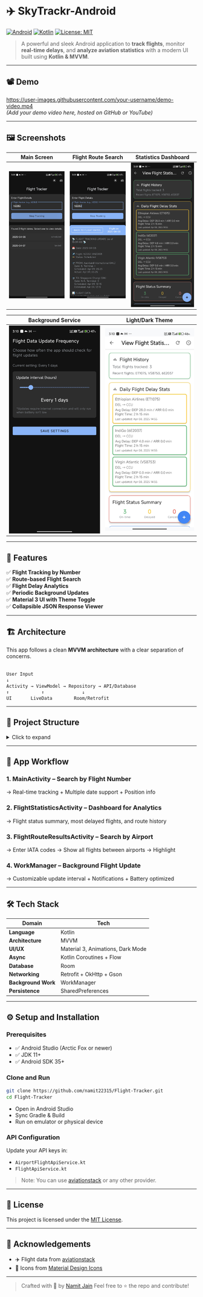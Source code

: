 

# ✈️ SkyTrackr-Android

[![Android](https://img.shields.io/badge/Platform-Android-green?logo=android)](https://developer.android.com/)
[![Kotlin](https://img.shields.io/badge/Language-Kotlin-blueviolet?logo=kotlin)](https://kotlinlang.org/)
[![License: MIT](https://img.shields.io/badge/License-MIT-yellow.svg)](./LICENSE)

> A powerful and sleek Android application to **track flights**, monitor **real-time delays**, and **analyze aviation statistics** with a modern UI built using **Kotlin & MVVM**.

---

## 📽️ Demo

https://user-images.githubusercontent.com/your-username/demo-video.mp4  
*(Add your demo video here, hosted on GitHub or YouTube)*

---

## 🖼️ Screenshots

| Main Screen | Flight Route Search | Statistics Dashboard |
|------------|---------------------|----------------------|
| ![Main](screenshots/main_screen.jpg) | ![Search](screenshots/search_results.jpg) | ![Stats](screenshots/stats_dashboard.jpg) |

| Background Service | Light/Dark Theme |
|--------------------|------------------|
| ![Service](screenshots/background_service.jpg) | ![Theme](screenshots/theme_toggle.jpg) |

---

## 🚀 Features

✅ **Flight Tracking by Number**  
✅ **Route-based Flight Search**  
✅ **Flight Delay Analytics**  
✅ **Periodic Background Updates**  
✅ **Material 3 UI with Theme Toggle**  
✅ **Collapsible JSON Response Viewer**  

---

## 🏗️ Architecture

This app follows a clean **MVVM architecture** with a clear separation of concerns.

```

User Input
↓
Activity → ViewModel → Repository → API/Database
↑            ↑              ↓
UI       LiveData        Room/Retrofit

```

---

## 🧩 Project Structure

<details>
<summary>Click to expand</summary>

```

app/
├── adapter/
├── api/
├── db/
├── model/
├── repository/
├── util/
├── viewmodel/
├── worker/
├── MainActivity.kt
├── FlightRouteResultsActivity.kt
├── FlightStatisticsActivity.kt
├── JsonBottomSheetFragment.kt
├── FlightQApplication.kt
├── res/
│   ├── layout/
│   ├── drawable/
│   ├── anim/
│   ├── menu/
│   └── values/
└── build.gradle

````
</details>

---

## 📲 App Workflow

### 1. **MainActivity** – Search by Flight Number  
→ Real-time tracking + Multiple date support + Position info

### 2. **FlightStatisticsActivity** – Dashboard for Analytics  
→ Flight status summary, most delayed flights, and route history

### 3. **FlightRouteResultsActivity** – Search by Airport  
→ Enter IATA codes → Show all flights between airports → Highlight

### 4. **WorkManager** – Background Flight Update  
→ Customizable update interval + Notifications + Battery optimized

---

## 🛠️ Tech Stack

| Domain | Tech |
|--------|------|
| **Language** | Kotlin |
| **Architecture** | MVVM |
| **UI/UX** | Material 3, Animations, Dark Mode |
| **Async** | Kotlin Coroutines + Flow |
| **Database** | Room |
| **Networking** | Retrofit + OkHttp + Gson |
| **Background Work** | WorkManager |
| **Persistence** | SharedPreferences |

---

## ⚙️ Setup and Installation

### Prerequisites

- ✅ Android Studio (Arctic Fox or newer)  
- ✅ JDK 11+  
- ✅ Android SDK 35+

### Clone and Run

```bash
git clone https://github.com/namit22315/Flight-Tracker.git
cd Flight-Tracker
````

* Open in Android Studio
* Sync Gradle & Build
* Run on emulator or physical device

### API Configuration

Update your API keys in:

* `AirportFlightApiService.kt`
* `FlightApiService.kt`

> Note: You can use [aviationstack](https://aviationstack.com/) or any other provider.

---

## 📄 License

This project is licensed under the [MIT License](./LICENSE).

---

## 🙏 Acknowledgements

* ✈️ Flight data from [aviationstack](https://aviationstack.com/)
* 🎨 Icons from [Material Design Icons](https://fonts.google.com/icons)

---

> Crafted with 💙 by [Namit Jain](https://github.com/Namitjain07)
> Feel free to ⭐ the repo and contribute!




